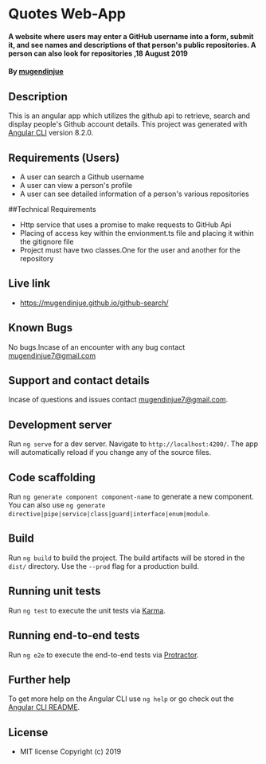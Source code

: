 # Quotes Web-App

#### A website where users may enter a GitHub username into a form, submit it, and see names and descriptions of that person's public repositories. A person can also look for repositories ,18 August 2019

#### By **[mugendinjue](https://github.com/mugendinjue)**

## Description

This is an angular app which utilizes the github api to retrieve, search and display people's Github account details.
This project was generated with [Angular CLI](https://github.com/angular/angular-cli) version 8.2.0.

## Requirements (Users)

* A user can search a Github username
* A user can view a person's profile
* A user can see detailed information of a person's various repositories

##Technical Requirements

* Http service that uses a promise to make requests to GitHub Api
* Placing of access key within the envionment.ts file and placing it within the gitignore file
* Project must have two classes.One for the user and another for the repository


## Live link  

* https://mugendinjue.github.io/github-search/ 

## Known Bugs

No bugs.Incase of an encounter with any bug contact mugendinjue7@gmail.com

## Support and contact details

Incase of questions and issues contact mugendinjue7@gmail.com.

## Development server

Run `ng serve` for a dev server. Navigate to `http://localhost:4200/`. The app will automatically reload if you change any of the source files.

## Code scaffolding

Run `ng generate component component-name` to generate a new component. You can also use `ng generate directive|pipe|service|class|guard|interface|enum|module`.

## Build

Run `ng build` to build the project. The build artifacts will be stored in the `dist/` directory. Use the `--prod` flag for a production build.

## Running unit tests

Run `ng test` to execute the unit tests via [Karma](https://karma-runner.github.io).

## Running end-to-end tests

Run `ng e2e` to execute the end-to-end tests via [Protractor](http://www.protractortest.org/).

## Further help

To get more help on the Angular CLI use `ng help` or go check out the [Angular CLI README](https://github.com/angular/angular-cli/blob/master/README.md).

## License

* MIT license 
Copyright (c) 2019 

